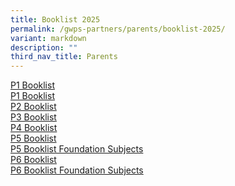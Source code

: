 ```yaml
---
title: Booklist 2025
permalink: /gwps-partners/parents/booklist-2025/
variant: markdown
description: ""
third_nav_title: Parents
---
```

[P1 Booklist](/files/Booklist%202025/P1_2025.pdf)<br>
[P1 Booklist](/files/Booklist%202025/P1_BK_LIST_2024.pdf)<br>
[P2 Booklist](/files/Booklist%202025/P2_BK_LIST_2024.pdf)<br>
[P3 Booklist](/files/Booklist%202025/P3_BK_LIST_2024.pdf)<br>
[P4 Booklist](/files/Booklist%202025/P4_BK_LIST_2024.pdf)<br>
[P5 Booklist](/files/Booklist%202025/P5_BK_LIST_2024.pdf)<br>
[P5 Booklist Foundation Subjects](/files/Booklist%202024/P5__FDN__2024.pdf)<br>
[P6 Booklist](/files/Booklist%202024/P6_BK_LIST_2024.pdf)<br>
[P6 Booklist Foundation Subjects](/files/Booklist%202024/P6__FDN__2024.pdf)